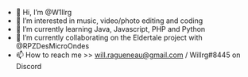 - 👋 Hi, I’m @W1llrg
- 👀 I’m interested in music, video/photo editing and coding 
- 🌱 I’m currently learning Java, Javascript, PHP and Python
- 💞️ I’m currently collaborating on the Eldertale project with @RPZDesMicroOndes
- 📫 How to reach me >> will.ragueneau@gmail.com / Willrg#8445 on Discord

<!---
W1llrg/W1llrg is a ✨ special ✨ repository because its `README.md` (this file) appears on your GitHub profile.
You can click the Preview link to take a look at your changes.
--->

